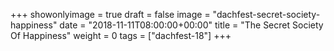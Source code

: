 +++
showonlyimage = true
draft = false
image = "dachfest-secret-society-happiness"
date = "2018-11-11T08:00:00+00:00"
title = "The Secret Society Of Happiness"
weight = 0
tags = ["dachfest-18"]
+++


